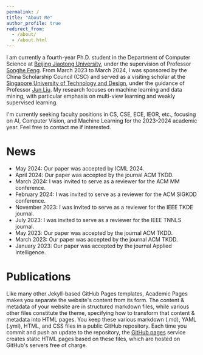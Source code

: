 ```yaml
---
permalink: /
title: "About Me"
author_profile: true
redirect_from: 
  - /about/
  - /about.html
---
```


I am currently a fourth-year Ph.D. student in the Department of Computer Science at [Beijing Jiaotong University](https://bjtu.edu.cn/), under the supervision of Professor [Songhe Feng](http://faculty.bjtu.edu.cn/8407/). From March 2023 to March 2024, I was sponsored by the China Scholarship Council (CSC) and served as a visiting scholar at the [Singapore University of Technology and Design](https://www.sutd.edu.sg/), under the guidance of Professor [Jun Liu](https://people.sutd.edu.sg/~jun_liu/). My research focuses on machine learning and data mining, with particular emphasis on multi-view learning and weakly supervised learning.

I'm currently seeking faculty positions in CS, CSE, ECE, IEOR, etc., focusing on AI, Computer Vision, and Machine Learning for the 2023-2024 academic year. Feel free to contact me if interested.

News
======
- May 2024: Our paper was accepted by ICML 2024.
- April 2024: Our paper was accepted by the journal ACM TKDD.
- March 2024: I was invited to serve as a reviewer for the ACM MM conference.
- February 2024: I was invited to serve as a reviewer for the ACM SIGKDD conference.
- November 2023: I was invited to serve as a reviewer for the IEEE TKDE journal.
- July 2023: I was invited to serve as a reviewer for the IEEE TNNLS journal.
- May 2023: Our paper was accepted by the journal ACM TKDD.
- March 2023: Our paper was accepted by the journal ACM TKDD.
- January 2023: Our paper was accepted by the journal Applied Intelligence.

Publications
======
Like many other Jekyll-based GitHub Pages templates, Academic Pages makes you separate the website's content from its form. The content & metadata of your website are in structured markdown files, while various other files constitute the theme, specifying how to transform that content & metadata into HTML pages. You keep these various markdown (.md), YAML (.yml), HTML, and CSS files in a public GitHub repository. Each time you commit and push an update to the repository, the [GitHub pages](https://pages.github.com/) service creates static HTML pages based on these files, which are hosted on GitHub's servers free of charge.



